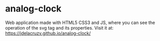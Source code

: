 # analog-clock

Web application made with HTML5 CSS3 and JS, where you can see the operation of the svg tag and its properties. Visit it at: https://jdelacruzv.github.io/analog-clock/